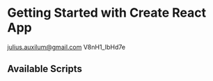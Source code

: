 # Getting Started with Create React App

julius.auxilum@gmail.com
V8nH1_IbHd7e

## Available Scripts
